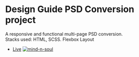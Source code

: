 # Design Guide PSD Conversion project
A responsive and functional multi-page PSD conversion.  
Stacks used: HTML, SCSS. Flexbox Layout
  
- [Live](https://mind-n-soul.netlify.app)
[![mind-n-soul](https://user-images.githubusercontent.com/49259243/133847799-37033a75-8c6b-47d4-b061-73f413c36a37.png)](https://mind-n-soul.netlify.app)
